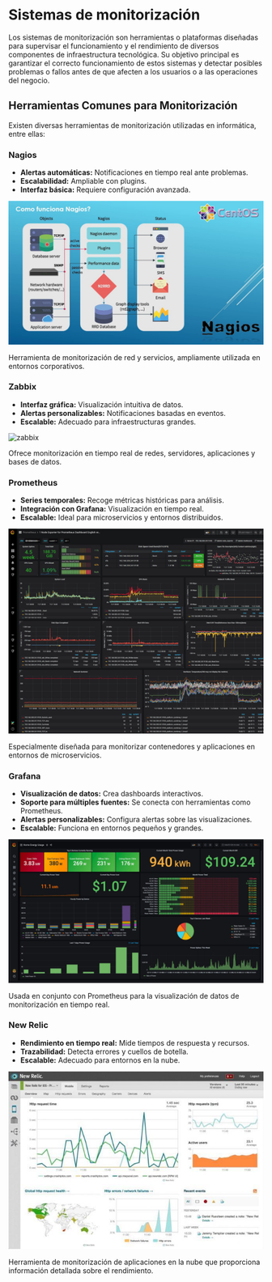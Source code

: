 # Sistemas de monitorización

Los sistemas de monitorización son herramientas o plataformas diseñadas para supervisar el funcionamiento y el rendimiento de diversos componentes de infraestructura tecnológica. 
Su objetivo principal es garantizar el correcto funcionamiento de estos sistemas y detectar posibles problemas o fallos antes de que afecten a los usuarios o a las operaciones del negocio.

## Herramientas Comunes para Monitorización

Existen diversas herramientas de monitorización utilizadas en informática, entre ellas:

### Nagios 

* **Alertas automáticas:** Notificaciones en tiempo real ante problemas.
* **Escalabilidad:** Ampliable con plugins.
* **Interfaz básica:** Requiere configuración avanzada.

![nagios](img/nagios.jpg)

Herramienta de monitorización de red y servicios, ampliamente utilizada en entornos corporativos.

### Zabbix 

* **Interfaz gráfica:** Visualización intuitiva de datos.
* **Alertas personalizables:** Notificaciones basadas en eventos.
* **Escalable:** Adecuado para infraestructuras grandes.

![zabbix](img/zabbix.avif)

Ofrece monitorización en tiempo real de redes, servidores, aplicaciones y bases de datos.

### Prometheus

* **Series temporales:** Recoge métricas históricas para análisis.
* **Integración con Grafana:** Visualización en tiempo real.
* **Escalable:** Ideal para microservicios y entornos distribuidos.

![prome](img/prome.png)

Especialmente diseñada para monitorizar contenedores y aplicaciones en entornos de microservicios.

### Grafana

* **Visualización de datos:** Crea dashboards interactivos.
* **Soporte para múltiples fuentes:** Se conecta con herramientas como Prometheus.
* **Alertas personalizables:** Configura alertas sobre las visualizaciones.
* **Escalable:** Funciona en entornos pequeños y grandes.

![grafana](img/grafana.jpg)

Usada en conjunto con Prometheus para la visualización de datos de monitorización en tiempo real.

### New Relic

* **Rendimiento en tiempo real:** Mide tiempos de respuesta y recursos.
* **Trazabilidad:** Detecta errores y cuellos de botella.
* **Escalable:** Adecuado para entornos en la nube.


![new](img/new2.jpg)

Herramienta de monitorización de aplicaciones en la nube que proporciona información detallada sobre el rendimiento.
